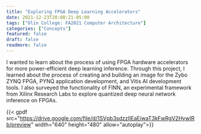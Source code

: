 ```yaml
---
title: "Exploring FPGA Deep Learning Accelerators"
date: 2021-12-23T20:08:21-05:00
tags: ["Olin College: FA2021 Computer Architecture"]
categories: ["Concepts"]
featured: false
draft: false
readmore: false
---
```


I wanted to learn about the process of using FPGA hardware accelerators for more power-efficient deep learning inference. Through this project, I learned about the process of creating and building an image for the Zybo ZYNQ FPGA, PYNQ application development, and Vitis AI development tools. I also surveyed the functionality of FINN, an experimental framework from Xilinx Research Labs to explore quantized deep neural network inference on FPGAs.

{{< gpdf src="https://drive.google.com/file/d/1SVpb3sdzzIIEaEiwaT3kFwRgV2HywIRb/preview" width="640" height="480" allow="autoplay">}}

<!--more-->
